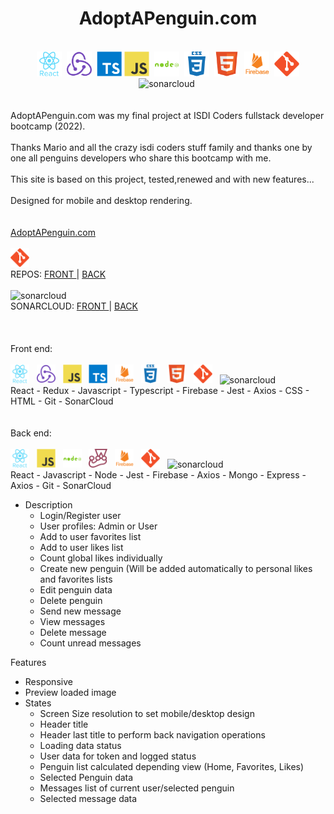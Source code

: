 <div align="center">
<h1 className="display-none">AdoptAPenguin.com</h1> 
<br/>
  <img src="https://github.com/devicons/devicon/blob/master/icons/react/react-original-wordmark.svg" title="React" alt="React" width="40" height="40"/>&nbsp;
  <img src="https://github.com/devicons/devicon/blob/master/icons/redux/redux-original.svg" title="Redux" alt="Redux " width="40" height="40"/>&nbsp;

  <img src="https://github.com/devicons/devicon/blob/master/icons/typescript/typescript-plain.svg" title="typescript" alt="typescript" width="40" height="40"/>
  <img src="https://github.com/devicons/devicon/blob/master/icons/javascript/javascript-original.svg" title="JavaScript" alt="JavaScript" width="40" height="40"/>&nbsp;
  <img src="https://github.com/devicons/devicon/blob/master/icons/nodejs/nodejs-plain-wordmark.svg" title="NodeJS" alt="NodeJS" width="40" height="40"/>&nbsp;
  <img src="https://github.com/devicons/devicon/blob/master/icons/css3/css3-plain-wordmark.svg"  title="CSS3" alt="CSS" width="40" height="40"/>&nbsp;
  <img src="https://github.com/devicons/devicon/blob/master/icons/html5/html5-original.svg" title="HTML5" alt="HTML" width="40" height="40"/>&nbsp;
  <img src="https://github.com/devicons/devicon/blob/master/icons/firebase/firebase-plain-wordmark.svg" title="Firebase" alt="Firebase" width="40" height="40"/>&nbsp;
  <img src="https://github.com/devicons/devicon/blob/master/icons/git/git-plain.svg" title="Git" **alt="Git" width="40" height="40"/>
  <img src="https://avatars2.githubusercontent.com/u/39168408?s=460&v=4" title="sonarcloud" alt="sonarcloud" width="40" height="40"/>&nbsp;
  <br/><br/>
  <br/>
</div>  
<div className="message-container">
        AdoptAPenguin.com was my final project at ISDI Coders fullstack
        developer bootcamp (2022).
        <br />
        <br />
        Thanks Mario and all the crazy isdi coders stuff family and thanks one
        by one all penguins developers who share this bootcamp with me.
        <br />
        <br />
        This site is based on this project, tested,renewed and with new
        features...
        <br />
        <br />
        Designed for mobile and desktop rendering.
        <div>
          <br />
          <br />
          <a href="https://adoptapenguin.netlify.app">AdoptAPenguin.com</a>
          <br />
          <br />
          <img
            src="https://github.com/devicons/devicon/blob/master/icons/git/git-plain.svg"
            title="github"
            alt="gitHub"
            width="30"
            height="30"
          />
          <br />
          REPOS:
          <a href="https://github.com/DanielMontesP/AdoptAPenguin-Front">
            FRONT
          </a>
          |
          <a href="https://github.com/DanielMontesP/AdoptAPenguin-Back">BACK</a>
          <br />
          <br />
          <img
            src="https://avatars2.githubusercontent.com/u/39168408?s=460&v=4"
            title="sonarcloud"
            alt="sonarcloud"
            width="30"
            height="30"
          />
          &nbsp;
          <br />
          SONARCLOUD:
          <a href="https://sonarcloud.io/summary/overall?id=DanielMontesP_AdoptAPenguin-Front <br/>">
            FRONT
          </a>
          |
          <a href="https://sonarcloud.io/summary/overall?id=DanielMontesP_AdoptAPenguin-Back">
            BACK
          </a>
        </div>
        <br />
        <br />
        <br />
        Front end:
        <br />
        <br />        
        <img
          src="https://github.com/devicons/devicon/blob/master/icons/react/react-original-wordmark.svg"
          title="React"
          alt="React"
          width="30"
          height="30"
        />
        &nbsp;
        <img
          src="https://github.com/devicons/devicon/blob/master/icons/redux/redux-original.svg"
          title="Redux"
          alt="Redux "
          width="30"
          height="30"
        />
        &nbsp;
        <img
          src="https://github.com/devicons/devicon/blob/master/icons/javascript/javascript-original.svg"
          title="JavaScript"
          alt="JavaScript"
          width="30"
          height="30"
        />
        &nbsp;
        <img
          src="https://github.com/devicons/devicon/blob/master/icons/typescript/typescript-plain.svg"
          title="typescript"
          alt="typescript"
          width="30"
          height="30"
        />
        &nbsp;
        <img
          src="https://github.com/devicons/devicon/blob/master/icons/firebase/firebase-plain-wordmark.svg"
          title="Firebase"
          alt="Firebase"
          width="30"
          height="30"
        />
        &nbsp;
        <img
          src="https://github.com/devicons/devicon/blob/master/icons/css3/css3-plain-wordmark.svg"
          title="CSS3"
          alt="CSS"
          width="30"
          height="30"
        />
        &nbsp;
        <img
          src="https://github.com/devicons/devicon/blob/master/icons/html5/html5-original.svg"
          title="HTML5"
          alt="HTML"
          width="30"
          height="30"
        />
        &nbsp;
        <img
          src="https://github.com/devicons/devicon/blob/master/icons/git/git-plain.svg"
          title="Git"
          alt="Git"
          width="30"
          height="30"
        />
        &nbsp;
         <img
            src="https://avatars2.githubusercontent.com/u/39168408?s=460&v=4"
            title="sonarcloud"
            alt="sonarcloud"
            width="30"
            height="30"
          />
        <br />
        React - Redux - Javascript - Typescript - Firebase - Jest - Axios - CSS - HTML - Git - SonarCloud
        <br />
        <br />
        <br />
        Back end:
        <br />        
        <br />
        <img
          src="https://github.com/devicons/devicon/blob/master/icons/react/react-original-wordmark.svg"
          title="React"
          alt="React"
          width="30"
          height="30"
        />
        &nbsp;
        <img
          src="https://github.com/devicons/devicon/blob/master/icons/javascript/javascript-original.svg"
          title="JavaScript"
          alt="JavaScript"
          width="30"
          height="30"
        />
        &nbsp;
        <img
          src="https://github.com/devicons/devicon/blob/master/icons/nodejs/nodejs-plain-wordmark.svg"
          title="NodeJS"
          alt="NodeJS"
          width="30"
          height="30"
        />
        &nbsp;
        <img
          src="https://github.com/devicons/devicon/blob/master/icons/jest/jest-plain.svg"
          title="jest"
          alt="jest"
          width="30"
          height="30"
        />
        &nbsp;
        <img
          src="https://github.com/devicons/devicon/blob/master/icons/firebase/firebase-plain-wordmark.svg"
          title="Firebase"
          alt="Firebase"
          width="30"
          height="30"
        />
        &nbsp;
        <img
          src="https://github.com/devicons/devicon/blob/master/icons/git/git-plain.svg"
          title="Git"
          alt="Git"
          width="30"
          height="30"
        />
        &nbsp;
         <img
            src="https://avatars2.githubusercontent.com/u/39168408?s=460&v=4"
            title="sonarcloud"
            alt="sonarcloud"
            width="30"
            height="30"
          />
          <br />
        React - Javascript - Node - Jest - Firebase - Axios - Mongo - Express - Axios - Git - SonarCloud
      </div>
      <div className="features-container">     
       <ul>
      <li>
      Description
      <ul>
      <li>Login/Register user</li>
      <li>User profiles: Admin or User</li>
      <li>Add to user favorites list</li>
      <li>Add to user likes list</li>
      <li>Count global likes individually</li>
      <li>Create new penguin (Will be added automatically to personal likes and favorites lists</li>
      <li>Edit penguin data</li>
      <li>Delete penguin</li>
      <li>Send new message</li>
      <li>View messages</li>
      <li>Delete message</li>
      <li>Count unread messages</li>
      </ul>
      </li>
      </ul>
      Features
      <ul>
      <li>Responsive</li>
      <li>Preview loaded image</li>
      <li>
      States
      <ul>
      <li>Screen Size resolution to set mobile/desktop design </li>
      <li>Header title</li>
      <li>Header last title to perform back navigation operations</li>
      <li>Loading data status</li>
      <li>User data for token and logged status</li>
      <li>Penguin list calculated depending view (Home, Favorites, Likes)</li>
      <li>Selected Penguin data</li>
      <li>Messages list of current user/selected penguin</li>
      <li>Selected message data</li>
      </ul>
      </li>
      </ul>
      </div>
    </div>
